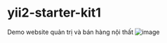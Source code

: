 # yii2-starter-kit1
 Demo website quản trị và bán hàng nội thất
![image](https://user-images.githubusercontent.com/63144244/156577122-67fb2fa4-4a4a-4b21-b416-cd516d070c2e.png)

